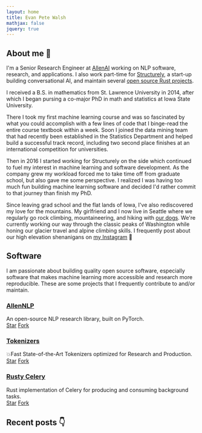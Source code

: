 ```yaml
---
layout: home
title: Evan Pete Walsh
mathjax: false
jquery: true
---
```


## About me 👋

I'm a Senior Research Engineer at [AllenAI](https://allenai.org) working on NLP software, research, and applications. I also work part-time for [Structurely](https://structurely.com), a start-up building conversational AI, and maintain several [open source Rust projects](#software).

I received a B.S. in mathematics from St. Lawrence University in 2014, after which I began pursing a co-major PhD in math and statistics at Iowa State University.

There I took my first machine learning course and was so fascinated by what you could accomplish with a few lines of code that I binge-read the entire course textbook within a week. Soon I joined the data mining team that had recently been established in the Statistics Department and helped build a successful track record, including two second place finishes at an international competition for universities.

Then in 2016 I started working for Structurely on the side which continued to fuel my interest in machine learning and software development. As the company grew my workload forced me to take time off from graduate school, but also gave me some perspective. I realized I was having too much fun building machine learning software and decided I'd rather commit to that journey than finish my PhD.

Since leaving grad school and the flat lands of Iowa, I've also rediscovered my love for the mountains. My girlfriend and I now live in Seattle where we regularly go rock climbing, mountaineering, and hiking with [our dogs](https://www.instagram.com/tailsofkinnickandlua/). We're currently working our way through the classic peaks of Washington while honing our  glacier travel and alpine climbing skills. I frequently post about our high elevation shenanigans on [my Instagram](https://www.instagram.com/evanpetewalsh/) 🤘

<div id="instagram-feed1" class="instagram-feed"></div>

## Software

I am passionate about building quality open source software, especially software that makes machine learning more accessible and research more reproducible. These are some projects that I frequently contribute to and/or maintain.

### [**AllenNLP**](https://github.com/allenai/allennlp)
<div><span class="dot python-dot"></span> An open-source NLP research library, built on PyTorch.</div>
<a class="github-button" href="https://github.com/allenai/allennlp" data-icon="octicon-star" data-size="large" data-show-count="true" aria-label="Star allenai/allennlp on GitHub">Star</a>
<a class="github-button" href="https://github.com/allenai/allennlp/fork" data-icon="octicon-repo-forked" data-size="large" data-show-count="true" aria-label="Fork allenai/allennlp on GitHub">Fork</a>

### [**Tokenizers**](https://github.com/huggingface/tokenizers)
<div><span class="dot rust-dot"></span> 💥Fast State-of-the-Art Tokenizers optimized for Research and Production.</div>
<a class="github-button" href="https://github.com/huggingface/tokenizers" data-icon="octicon-star" data-size="large" data-show-count="true" aria-label="Star huggingface/tokenizers on GitHub">Star</a>
<a class="github-button" href="https://github.com/huggingface/tokenizers/fork" data-icon="octicon-repo-forked" data-size="large" data-show-count="true" aria-label="Fork huggingface/tokenizers on GitHub">Fork</a>

### [**Rusty Celery**](https://github.com/rusty-celery/rusty-celery)
<div><span class="dot rust-dot"></span> Rust implementation of Celery for producing and consuming background tasks.</div>
<a class="github-button" href="https://github.com/rusty-celery/rusty-celery" data-icon="octicon-star" data-size="large" data-show-count="true" aria-label="Star rusty-celery/rusty-celery on GitHub">Star</a>
<a class="github-button" href="https://github.com/rusty-celery/rusty-celery/fork" data-icon="octicon-repo-forked" data-size="large" data-show-count="true" aria-label="Fork rusty-celery/rusty-celery on GitHub">Fork</a>

## Recent posts 👇

<!-- https://medium-widget.pixelpoint.io/ -->
<div id="medium-widget"></div>
<script src="https://medium-widget.pixelpoint.io/widget.js"></script>
<script>MediumWidget.Init({renderTo: '#medium-widget', params: {"resource":"https://medium.com/@epwalsh10","postsPerLine":2,"limit":4,"picture":"big","fields":["description","claps","publishAt"],"ratio":"landscape"}})</script>

<script src="assets/js/instagramFeed.min.js"></script>
<script>
  (function($){
    $(window).on('load', function(){
      $.instagramFeed({
        'username': 'evanpetewalsh',
        'container': "#instagram-feed1",
        'display_profile': false,
        'display_biography': false,
        'display_gallery': true,
        'callback': null,
        'styling': true,
        'items': 3,
        'items_per_row': 3,
        'margin': 0.0,
        'image_size': 320
      });
    });
  })(jQuery);
</script>

<!-- ## Other posts -->

<!-- <ul> -->
<!--   {% for post in site.posts %} -->
<!--   <li> -->
<!--     <a href="{{ post.url }}">{{ post.title }}</a> -->
<!--     - <time datetime="{{ post.date | date: "%Y-%m-%d" }}">{{ post.date | date_to_long_string }}</time> -->
<!--     <p>{{ post.description }}</p> -->
<!--   </li> -->
<!--   {% endfor %} -->
<!-- </ul> -->
